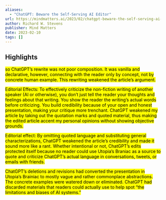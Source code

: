 ```yaml
---
aliases:
  - "ChatGPT: Beware the Self-Serving AI Editor"
url: https://mindmatters.ai/2023/02/chatgpt-beware-the-self-serving-ai-editor/
author: Richard W. Stevens
publisher: Mind Matters
date: 2023-02-10
tags: []
---
```


## Highlights
<mark>so ChatGPT’s rewrite was not poor composition. It was vanilla and declarative, however, connecting with the reader only by concept, not by concrete human example. This rewriting weakened the article’s argument.</mark>

<mark>Editorial Effects: To effectively criticize the non-fiction writing of another speaker (AI or otherwise), you don’t just tell the reader your thoughts and feelings about that writing. You show the reader the writing’s actual words before criticizing. You build credibility because of your open and honest presentation, making your critique more trenchant. ChatGPT weakened my article by taking out the quotation marks and quoted material, thus making the edited article accent my personal opinions without showing objective grounds.</mark>

<mark>Editorial effect: By omitting quoted language and substituting general characterizations, ChatGPT weakened the article’s credibility and made it sound more like a rant. Whether intentional or not, ChatGPT’s edits protected itself because no reader could use Utopia’s Braniac as a source to quote and criticize ChatGPT’s actual language in conversations, tweets, or emails with friends.</mark>

<mark>ChatGPT’s deletions and revisions had converted the presentation in Utopia’s Brainiac to mostly vague and rather commonplace abstractions. The concrete examples were watered down or eliminated. ChatGPT had discarded materials that readers could actually use to help spot “the limitations and biases of AI systems.”</mark>

